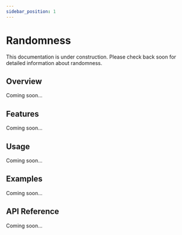 ```yaml
---
sidebar_position: 1
---
```


# Randomness

This documentation is under construction. Please check back soon for detailed information about randomness.

## Overview

Coming soon...

## Features

Coming soon...

## Usage

Coming soon...

## Examples

Coming soon...

## API Reference

Coming soon...
